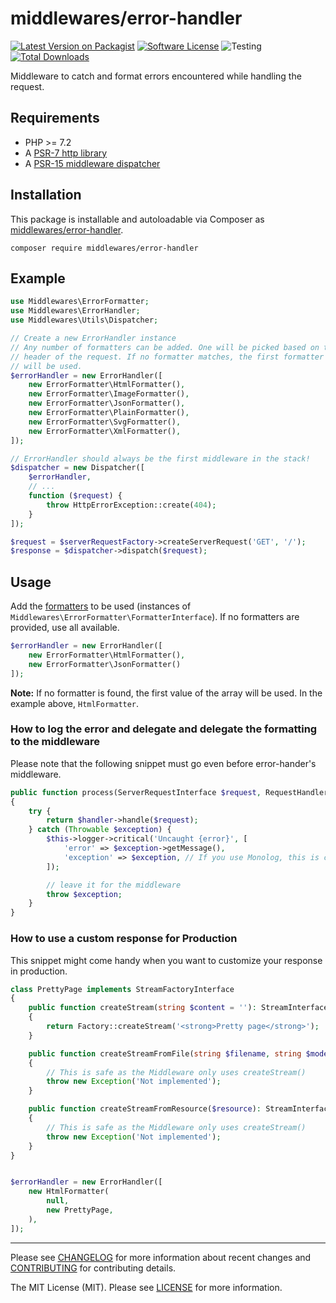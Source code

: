 # middlewares/error-handler

[![Latest Version on Packagist][ico-version]][link-packagist]
[![Software License][ico-license]](LICENSE)
![Testing][ico-ga]
[![Total Downloads][ico-downloads]][link-downloads]

Middleware to catch and format errors encountered while handling the request.

## Requirements

* PHP >= 7.2
* A [PSR-7 http library](https://github.com/middlewares/awesome-psr15-middlewares#psr-7-implementations)
* A [PSR-15 middleware dispatcher](https://github.com/middlewares/awesome-psr15-middlewares#dispatcher)

## Installation

This package is installable and autoloadable via Composer as [middlewares/error-handler](https://packagist.org/packages/middlewares/error-handler).

```shell
composer require middlewares/error-handler
```

## Example

```php
use Middlewares\ErrorFormatter;
use Middlewares\ErrorHandler;
use Middlewares\Utils\Dispatcher;

// Create a new ErrorHandler instance
// Any number of formatters can be added. One will be picked based on the Accept
// header of the request. If no formatter matches, the first formatter in the array
// will be used.
$errorHandler = new ErrorHandler([
    new ErrorFormatter\HtmlFormatter(),
    new ErrorFormatter\ImageFormatter(),
    new ErrorFormatter\JsonFormatter(),
    new ErrorFormatter\PlainFormatter(),
    new ErrorFormatter\SvgFormatter(),
    new ErrorFormatter\XmlFormatter(),
]);

// ErrorHandler should always be the first middleware in the stack!
$dispatcher = new Dispatcher([
    $errorHandler,
    // ...
    function ($request) {
        throw HttpErrorException::create(404);
    }
]);

$request = $serverRequestFactory->createServerRequest('GET', '/');
$response = $dispatcher->dispatch($request);
```

## Usage

Add the [formatters](src/ErrorFormatter) to be used (instances of `Middlewares\ErrorFormatter\FormatterInterface`). If no formatters are provided, use all available.

```php
$errorHandler = new ErrorHandler([
    new ErrorFormatter\HtmlFormatter(),
    new ErrorFormatter\JsonFormatter()
]);
```

**Note:** If no formatter is found, the first value of the array will be used. In the example above, `HtmlFormatter`.

### How to log the error and delegate and delegate the formatting to the middleware

Please note that the following snippet must go even before error-hander's middleware.

```php
public function process(ServerRequestInterface $request, RequestHandlerInterface $handler): ResponseInterface
{
    try {
        return $handler->handle($request);
    } catch (Throwable $exception) {
        $this->logger->critical('Uncaught {error}', [
            'error' => $exception->getMessage(),
            'exception' => $exception, // If you use Monolog, this is correct
        ]);

        // leave it for the middleware
        throw $exception;
    }
}
```

### How to use a custom response for Production

This snippet might come handy when you want to customize your response in production.

```php
class PrettyPage implements StreamFactoryInterface
{
    public function createStream(string $content = ''): StreamInterface
    {
        return Factory::createStream('<strong>Pretty page</strong>');
    }

    public function createStreamFromFile(string $filename, string $mode = 'r'): StreamInterface
    {
        // This is safe as the Middleware only uses createStream()
        throw new Exception('Not implemented');
    }

    public function createStreamFromResource($resource): StreamInterface
    {
        // This is safe as the Middleware only uses createStream()
        throw new Exception('Not implemented');
    }
}


$errorHandler = new ErrorHandler([
    new HtmlFormatter(
        null,
        new PrettyPage,
    ),
]);
```

---

Please see [CHANGELOG](CHANGELOG.md) for more information about recent changes and [CONTRIBUTING](CONTRIBUTING.md) for contributing details.

The MIT License (MIT). Please see [LICENSE](LICENSE) for more information.

[ico-version]: https://img.shields.io/packagist/v/middlewares/error-handler.svg?style=flat-square
[ico-license]: https://img.shields.io/badge/license-MIT-brightgreen.svg?style=flat-square
[ico-ga]: https://github.com/middlewares/error-handler/workflows/testing/badge.svg
[ico-downloads]: https://img.shields.io/packagist/dt/middlewares/error-handler.svg?style=flat-square

[link-packagist]: https://packagist.org/packages/middlewares/error-handler
[link-downloads]: https://packagist.org/packages/middlewares/error-handler
